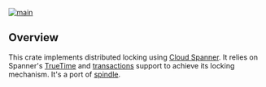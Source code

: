 [![main](https://github.com/flowerinthenight/spindle-rs/actions/workflows/main.yml/badge.svg)](https://github.com/flowerinthenight/spindle-rs/actions/workflows/main.yml)

## Overview

This crate implements distributed locking using [Cloud Spanner](https://cloud.google.com/spanner/). It relies on Spanner's [TrueTime](https://cloud.google.com/spanner/docs/true-time-external-consistency) and [transactions](https://cloud.google.com/spanner/docs/transactions) support to achieve its locking mechanism. It's a port of [spindle](https://github.com/flowerinthenight/spindle).
